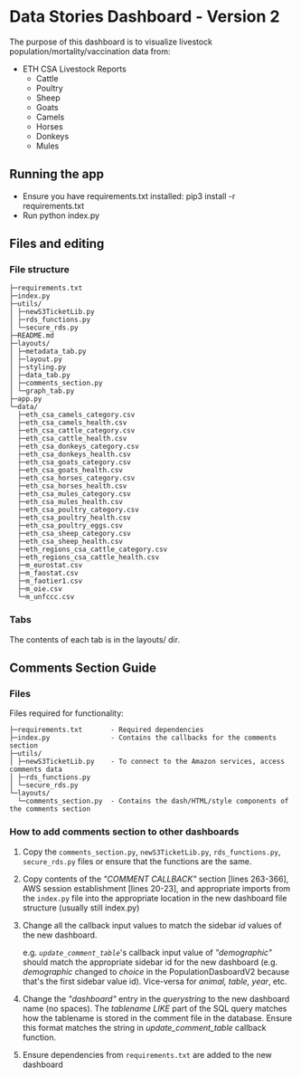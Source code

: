 # Data Stories Dashboard - Version 2

The purpose of this dashboard is to visualize livestock population/mortality/vaccination data from:

- ETH CSA Livestock Reports
  - Cattle
  - Poultry
  - Sheep
  - Goats
  - Camels
  - Horses
  - Donkeys
  - Mules

## Running the app

- Ensure you have requirements.txt installed: pip3 install -r requirements.txt
- Run python index.py

## Files and editing

### File structure

```
├─requirements.txt
├─index.py
├─utils/
│ ├─newS3TicketLib.py
│ ├─rds_functions.py
│ └─secure_rds.py
├─README.md
├─layouts/
│ ├─metadata_tab.py
│ ├─layout.py
│ ├─styling.py
│ ├─data_tab.py
│ ├─comments_section.py
│ └─graph_tab.py
├─app.py
└─data/
  ├─eth_csa_camels_category.csv
  ├─eth_csa_camels_health.csv
  ├─eth_csa_cattle_category.csv
  ├─eth_csa_cattle_health.csv
  ├─eth_csa_donkeys_category.csv
  ├─eth_csa_donkeys_health.csv
  ├─eth_csa_goats_category.csv
  ├─eth_csa_goats_health.csv
  ├─eth_csa_horses_category.csv
  ├─eth_csa_horses_health.csv
  ├─eth_csa_mules_category.csv
  ├─eth_csa_mules_health.csv
  ├─eth_csa_poultry_category.csv
  ├─eth_csa_poultry_health.csv
  ├─eth_csa_poultry_eggs.csv
  ├─eth_csa_sheep_category.csv
  ├─eth_csa_sheep_health.csv
  ├─eth_regions_csa_cattle_category.csv
  ├─eth_regions_csa_cattle_health.csv
  ├─m_eurostat.csv
  ├─m_faostat.csv
  ├─m_faotier1.csv
  ├─m_oie.csv
  └─m_unfccc.csv
```

### Tabs

The contents of each tab is in the layouts/ dir.

## Comments Section Guide

### Files
Files required for functionality:
```
├─requirements.txt       - Required dependencies
├─index.py               - Contains the callbacks for the comments section
├─utils/
│ ├─newS3TicketLib.py    - To connect to the Amazon services, access comments data
│ ├─rds_functions.py
│ └─secure_rds.py
└─layouts/
  └─comments_section.py  - Contains the dash/HTML/style components of the comments section
```

### How to add comments section to other dashboards
1. Copy the `comments_section.py`, `newS3TicketLib.py`, `rds_functions.py`, `secure_rds.py` files or ensure that the functions are the same.
2. Copy contents of the *"COMMENT CALLBACK"* section [lines 263-366], AWS session establishment [lines 20-23], and appropriate imports from the `index.py` file into the appropriate location in the new dashboard file structure (usually still index.py)
3. Change all the callback input values to match the sidebar *id* values of the new dashboard.

    e.g. *`update_comment_table`*'s callback input value of *"demographic"* should match the appropriate sidebar id for the new dashboard (e.g. *demographic* changed to *choice* in the PopulationDasboardV2 because that's the first sidebar value id). Vice-versa for *animal, table, year*, etc.


5. Change the *"dashboard"* entry in the *querystring* to the new dashboard name (no spaces). The *tablename LIKE* part of the SQL query matches how the tablename is stored in the comment file in the database. Ensure this format matches the string in *update_comment_table* callback function.
6. Ensure dependencies from `requirements.txt` are added to the new dashboard
